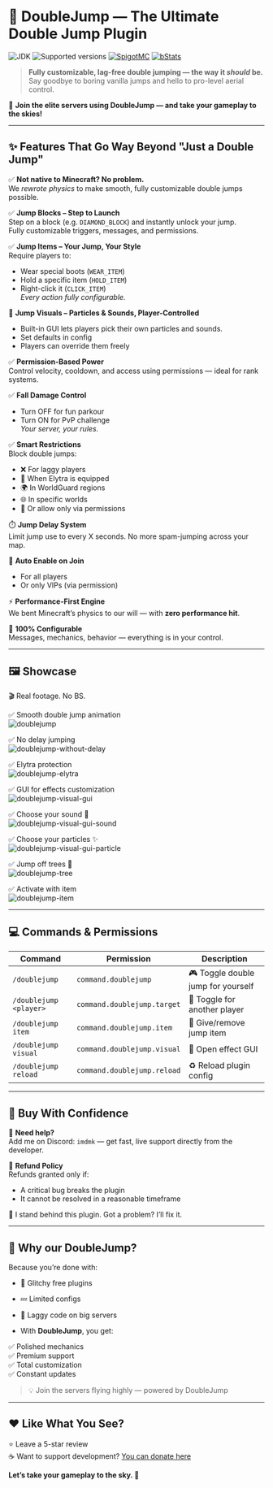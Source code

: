# 🚀 DoubleJump — The Ultimate Double Jump Plugin

![JDK](https://img.shields.io/badge/JDK-1.17-blue.svg)
![Supported versions](https://img.shields.io/badge/Minecraft-1.17--1.21.5-green.svg)
[![SpigotMC](https://img.shields.io/badge/Buy_on_SpigotMC-yellow.svg)](https://www.spigotmc.org/resources/%E2%9C%A8-doublejump.125526/)
[![bStats](https://img.shields.io/badge/Servers_using_doublejump-00695c)](https://bstats.org/plugin/bukkit/Double-Jump/19387)

> **Fully customizable, lag-free double jumping — the way it *should* be.**  
> Say goodbye to boring vanilla jumps and hello to pro-level aerial control.

🎉 **Join the elite servers using DoubleJump — and take your gameplay to the skies!**

---

## ✨ Features That Go Way Beyond "Just a Double Jump"

✅ **Not native to Minecraft? No problem.**  
We *rewrote physics* to make smooth, fully customizable double jumps possible.

✅ **Jump Blocks – Step to Launch**  
Step on a block (e.g. `DIAMOND_BLOCK`) and instantly unlock your jump.  
Fully customizable triggers, messages, and permissions.

✅ **Jump Items – Your Jump, Your Style**  
Require players to:
- Wear special boots (`WEAR_ITEM`)
- Hold a specific item (`HOLD_ITEM`)
- Right-click it (`CLICK_ITEM`)  
  *Every action fully configurable.*

‍🎨 **Jump Visuals – Particles & Sounds, Player-Controlled**  
- Built-in GUI lets players pick their own particles and sounds.  
- Set defaults in config
- Players can override them freely

✅ **Permission-Based Power**  
Control velocity, cooldown, and access using permissions — ideal for rank systems.

✅ **Fall Damage Control**  
- Turn OFF for fun parkour  
- Turn ON for PvP challenge  
*Your server, your rules.*

✅ **Smart Restrictions**   
Block double jumps:
- ❌ For laggy players
- 🛑 When Elytra is equipped
- 🌍 In WorldGuard regions
- 🌐 In specific worlds
- 👥 Or allow only via permissions

⏱️ **Jump Delay System**  
Limit jump use to every X seconds. No more spam-jumping across your map.

🔄 **Auto Enable on Join**
- For all players
- Or only VIPs (via permission)

⚡ **Performance-First Engine**  
We bent Minecraft’s physics to our will — with **zero performance hit**.

🔧 **100% Configurable**  
Messages, mechanics, behavior — everything is in your control.

---

## 🖼️ Showcase

🎬 Real footage. No BS.

✅ Smooth double jump animation  
![doublejump](assets/doublejump.gif)

✅ No delay jumping  
![doublejump-without-delay](assets/doublejump-without-delay.gif)

✅ Elytra protection  
![doublejump-elytra](assets/doublejump-elytra.gif)

✅ GUI for effects customization  
![doublejump-visual-gui](assets/doublejump-visual-gui.gif)

✅ Choose your sound 🎵  
![doublejump-visual-gui-sound](assets/doublejump-visual-gui-sound.png)

✅ Choose your particles ✨  
![doublejump-visual-gui-particle](assets/doublejump-visual-gui-particle.png)

✅ Jump off trees 🌲  
![doublejump-tree](assets/doublejump-tree.gif)

✅ Activate with item  
![doublejump-item](assets/doublejump-item.png)

---

## 💻 Commands & Permissions

| Command                | Permission                  | Description                         |
|------------------------|-----------------------------|-------------------------------------|
| `/doublejump`          | `command.doublejump`        | 🎮 Toggle double jump for yourself  |
| `/doublejump <player>` | `command.doublejump.target` | 🎯 Toggle for another player        | 
| `/doublejump item`     | `command.doublejump.item`   | 🎁 Give/remove jump item            |
| `/doublejump visual`   | `command.doublejump.visual` | 🎨 Open effect GUI                  |
| `/doublejump reload`   | `command.doublejump.reload` | ♻️ Reload plugin config             |

---

## 🛒 Buy With Confidence

💬 **Need help?**  
Add me on Discord: `imdmk` — get fast, live support directly from the developer.

🔁 **Refund Policy**  
Refunds granted only if:
- A critical bug breaks the plugin
- It cannot be resolved in a reasonable timeframe

🤝 I stand behind this plugin. Got a problem? I’ll fix it.

---

## 🌟 Why our DoubleJump?

Because you’re done with:
- 🚫 Glitchy free plugins
- 💤 Limited configs
- 🐌 Laggy code on big servers

- With **DoubleJump**, you get:

✅ Polished mechanics  
✅ Premium support   
✅ Total customization  
✅ Constant updates

> 💡 Join the servers flying highly — powered by DoubleJump

---

## ❤️ Like What You See?

⭐ Leave a 5-star review  
☕ Want to support development? [You can donate here](https://paypal.me/dominiksuliga)

**Let’s take your gameplay to the sky. 🚀**

